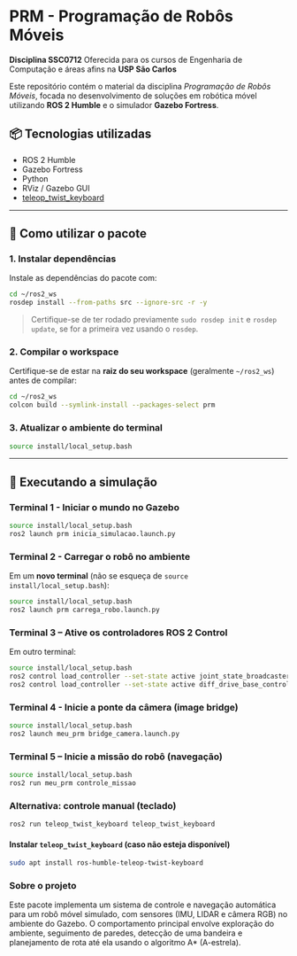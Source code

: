 # PRM - Programação de Robôs Móveis

**Disciplina SSC0712** 
Oferecida para os cursos de Engenharia de Computação e áreas afins na **USP São Carlos**

Este repositório contém o material da disciplina *Programação de Robôs Móveis*, focada no desenvolvimento de soluções em robótica móvel utilizando **ROS 2 Humble** e o simulador **Gazebo Fortress**.

## 📦 Tecnologias utilizadas

- ROS 2 Humble
- Gazebo Fortress
- Python
- RViz / Gazebo GUI
- [teleop_twist_keyboard](https://github.com/ros2/teleop_twist_keyboard)

---

## 🚀 Como utilizar o pacote

### 1. Instalar dependências

Instale as dependências do pacote com:

```bash
cd ~/ros2_ws
rosdep install --from-paths src --ignore-src -r -y
```

> Certifique-se de ter rodado previamente `sudo rosdep init` e `rosdep update`, se for a primeira vez usando o `rosdep`.

### 2. Compilar o workspace

Certifique-se de estar na **raiz do seu workspace** (geralmente `~/ros2_ws`) antes de compilar:

```bash
cd ~/ros2_ws
colcon build --symlink-install --packages-select prm
```

### 3. Atualizar o ambiente do terminal

```bash
source install/local_setup.bash
```

---

## 🧪 Executando a simulação

### Terminal 1 - Iniciar o mundo no Gazebo

```bash
source install/local_setup.bash
ros2 launch prm inicia_simulacao.launch.py
```

### Terminal 2 - Carregar o robô no ambiente

Em um **novo terminal** (não se esqueça de `source install/local_setup.bash`):

```bash
source install/local_setup.bash
ros2 launch prm carrega_robo.launch.py
```

### Terminal 3 – Ative os controladores ROS 2 Control

Em outro terminal:

```bash
source install/local_setup.bash
ros2 control load_controller --set-state active joint_state_broadcaster
ros2 control load_controller --set-state active diff_drive_base_controller

```

### Terminal 4 - Inicie a ponte da câmera (image bridge)


```bash
source install/local_setup.bash
ros2 launch meu_prm bridge_camera.launch.py
```

### Terminal 5 – Inicie a missão do robô (navegação)
```bash
source install/local_setup.bash
ros2 run meu_prm controle_missao
```

### Alternativa: controle manual (teclado)
```bash
ros2 run teleop_twist_keyboard teleop_twist_keyboard
```
#### Instalar `teleop_twist_keyboard` (caso não esteja disponível)

```bash
sudo apt install ros-humble-teleop-twist-keyboard
```
### Sobre o projeto
Este pacote implementa um sistema de controle e navegação automática para um robô móvel simulado, com sensores (IMU, LIDAR e câmera RGB) no ambiente do Gazebo. O comportamento principal envolve exploração do ambiente, seguimento de paredes, detecção de uma bandeira e planejamento de rota até ela usando o algoritmo A* (A-estrela).

